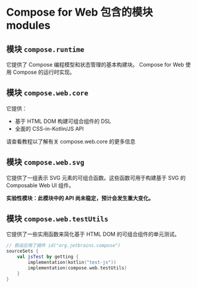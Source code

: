 # Compose for Web 包含的模块 modules

## 模块 `compose.runtime`

它提供了 Compose 编程模型和状态管理的基本构建块。 Compose for Web 使用 Compose 的运行时实现。

## 模块 `compose.web.core`

它提供：

- 基于 HTML DOM 构建可组合组件的 DSL
- 全面的 CSS-in-Kotlin/JS API

请查看教程以了解有关 compose.web.core 的更多信息

## 模块 `compose.web.svg`

它提供了一组表示 SVG 元素的可组合函数。这些函数可用于构建基于 SVG 的 Composable Web UI 组件。

**实验性模块：此模块中的 API 尚未稳定，预计会发生重大变化。**

## 模块 `compose.web.testUtils`

它提供了一些实用函数来简化基于 HTML DOM 的可组合组件的单元测试。

```kotlin
// 假设应用了插件 id("org.jetbrains.compose")
sourceSets {
    val jsTest by getting {
        implementation(kotlin("test-js"))
        implementation(compose.web.testUtils)
    }
}
```